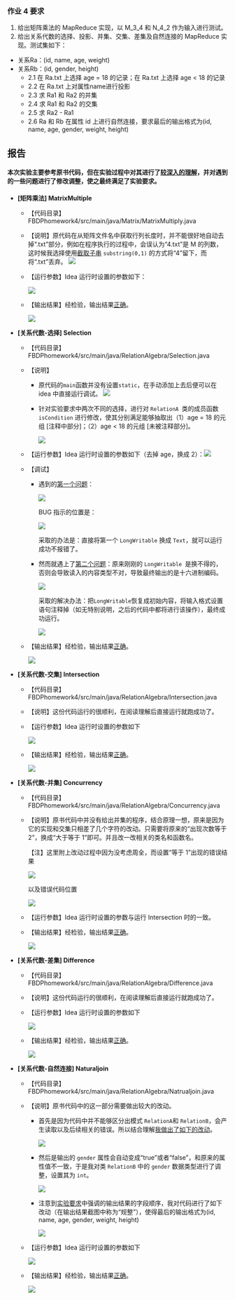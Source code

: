 ### 作业 4 要求

1. 给出矩阵乘法的 MapReduce 实现，以 M_3_4 和 N_4_2 作为输入进行测试。
2. 给出关系代数的选择、投影、并集、交集、差集及自然连接的 MapReduce 实现。测试集如下：
- 关系Ra：(id, name, age, weight)
- 关系Rb：(id, gender, height)
  - 2.1 在 Ra.txt 上选择 age = 18 的记录；在 Ra.txt 上选择 age < 18 的记录
  - 2.2 在 Ra.txt 上对属性name进行投影
  -	2.3 求 Ra1 和 Ra2 的并集
  -	2.4 求 Ra1 和 Ra2 的交集
  -	2.5 求 Ra2 - Ra1
  -	2.6 Ra 和 Rb 在属性 id 上进行自然连接，要求最后的输出格式为(id, name, age, gender, weight, height)  



## 报告

#### 本次实验主要参考原书代码，但在实验过程中对其进行了<u>较深入的理解</u>，并对遇到的一些问题进行了修改调整，使之最终满足了实验要求。



- __[矩阵乘法] MatrixMultiple__
  
  - 【代码目录】FBDPhomework4/src/main/java/Matrix/MatrixMultiply.java 

  - 【说明】原代码在从矩阵文件名中获取行列长度时，并不能很好地自动去掉“.txt”部分，例如在程序执行的过程中，会误认为“4.txt”是 M 的列数，这时候我选择使用<u>截取子串</u> `substring(0,1)` 的方式将“4”留下，而将“.txt”丢弃。
    ![](https://raw.githubusercontent.com/GB-Tocix/FBDPhomework4/master/pic/add_substring.png)
  
  - 【运行参数】Idea 运行时设置的参数如下：
  
    ![](https://raw.githubusercontent.com/GB-Tocix/FBDPhomework4/master/pic/Matrix_configuration.png)
  
  - 【输出结果】经检验，输出结果<u>正确</u>。
  
    ![](https://raw.githubusercontent.com/GB-Tocix/FBDPhomework4/master/pic/output_matrix.png)





- __[关系代数-选择] Selection__
  
  - 【代码目录】FBDPhomework4/src/main/java/RelationAlgebra/Selection.java
  
  - 【说明】
    
    - 原代码的`main`函数并没有设置`static`，在手动添加上去后便可以在 idea 中直接运行调试。
      ![](https://raw.githubusercontent.com/GB-Tocix/FBDPhomework4/master/pic/add_static.png)
      
    - 针对实验要求中两次不同的选择，进行对 `RelationA `类的成员函数 `isCondition` 进行修改，使其分别满足能够抽取出（1）age = 18 的元组 [注释中部分]；（2）age < 18 的元组 [未被注释部分]。
    
      ![](https://raw.githubusercontent.com/GB-Tocix/FBDPhomework4/master/pic/Selection_modification.png)
    
  - 【运行参数】Idea 运行时设置的参数如下（去掉 age，换成 2）：![](https://raw.githubusercontent.com/GB-Tocix/FBDPhomework4/master/pic/Selection_configuration.png)
  
  - 【调试】
  
    - 遇到的<u>第一个问题</u>：
  
      ![](https://raw.githubusercontent.com/GB-Tocix/FBDPhomework4/master/pic/Selection_error_1.png)
  
      BUG 指示的位置是：
  
      ![](https://raw.githubusercontent.com/GB-Tocix/FBDPhomework4/master/pic/Selection_error_1_position.png)
  
      采取的办法是：直接将第一个 `LongWritable` 换成 `Text`，就可以运行成功不报错了。
      
    - 然而就遇上了<u>第二个问题</u>：原来刚刚的 `LongWritable `是换不得的，否则会导致读入的内容类型不对，导致最终输出的是十六进制编码。
    
      ![](https://raw.githubusercontent.com/GB-Tocix/FBDPhomework4/master/pic/Selection_error_3.png)
    
      采取的解决办法：把`LongWritable`恢复成初始内容，将输入格式设置语句注释掉（如无特别说明，之后的代码中都将进行该操作），最终成功运行。
    
      ![](https://raw.githubusercontent.com/GB-Tocix/FBDPhomework4/master/pic/Selection_final_solution.png)
    
  - 【输出结果】经检验，输出结果<u>正确</u>。
  
    ![](https://raw.githubusercontent.com/GB-Tocix/FBDPhomework4/master/pic/output_selection.png)



- __[关系代数-交集] Intersection__
  - 【代码目录】FBDPhomework4/src/main/java/RelationAlgebra/Intersection.java
  - 【说明】这份代码运行的很顺利，在阅读理解后直接运行就跑成功了。
  - 【运行参数】Idea 运行时设置的参数如下
  
    ![](https://raw.githubusercontent.com/GB-Tocix/FBDPhomework4/master/pic/Intersection_configuration.png)
  
  - 【输出结果】经检验，输出结果<u>正确</u>。  
  
      ![](https://raw.githubusercontent.com/GB-Tocix/FBDPhomework4/master/pic/output_intersection.png)

  
  
- __[关系代数-并集] Concurrency__
  
  - 【代码目录】FBDPhomework4/src/main/java/RelationAlgebra/Concurrency.java
  
  - 【说明】原书代码中并没有给出并集的程序，结合原理一想，原来是因为它的实现和交集只相差了几个字符的改动。只需要将原来的“出现次数等于 2”，换成“大于等于 1”即可。并且改一改相关的类名和函数名。
  
      【注】这里附上改动过程中因为没考虑周全，而设置“等于 1”出现的错误结果
  
    ![](https://raw.githubusercontent.com/GB-Tocix/FBDPhomework4/master/pic/Concurrency_error_1.png)
  
      以及错误代码位置
  
      ![](https://raw.githubusercontent.com/GB-Tocix/FBDPhomework4/master/pic/Concurrency_error_1_position.png)
  
  - 【运行参数】Idea 运行时设置的参数与运行 Intersection 时的一致。
  
  - 【输出结果】经检验，输出结果<u>正确</u>。  
  
      ![](https://raw.githubusercontent.com/GB-Tocix/FBDPhomework4/master/pic/output_concurrency.png)
  
  
  
- __[关系代数-差集] Difference__
  
  - 【代码目录】FBDPhomework4/src/main/java/RelationAlgebra/Difference.java
  
  - 【说明】这份代码运行的很顺利，在阅读理解后直接运行就跑成功了。
  
  - 【运行参数】Idea 运行时设置的参数如下
  
    ![](https://raw.githubusercontent.com/GB-Tocix/FBDPhomework4/master/pic/Different_configuration.png)
  
  - 【输出结果】经检验，输出结果<u>正确</u>。

    ![](https://raw.githubusercontent.com/GB-Tocix/FBDPhomework4/master/pic/output_Difference.png)
  
  
  
- __[关系代数-自然连接] Naturaljoin__
  
  - 【代码目录】FBDPhomework4/src/main/java/RelationAlgebra/Natrualjoin.java
  
  - 【说明】原书代码中的这一部分需要做出较大的改动。
  
      - 首先是因为代码中并不能够区分出模式 `RelationA`和 `RelationB`，会产生读取以及后续相关的错误。所以结合理解<u>我做出了如下的改动</u>。
  
          ![](https://raw.githubusercontent.com/GB-Tocix/FBDPhomework4/master/pic/NaturalJoin_solution.png)
  
      - 然后是输出的 `gender` 属性会自动变成“true”或者“false”，和原来的属性值不一致，于是我对类 `RelationB` 中的 `gender` 数据类型进行了调整，设置其为 `int`。
  
          ![](https://raw.githubusercontent.com/GB-Tocix/FBDPhomework4/master/pic/RelationB_modification.png)
  
      - 注意到<u>实验要求</u>中强调的输出结果的字段顺序，我对代码进行了如下改动（在输出结果截图中称为“规整”），使得最后的输出格式为(id, name, age, gender, weight, height)
  
          ![](https://raw.githubusercontent.com/GB-Tocix/FBDPhomework4/master/pic/NaturalJoin_modification.png)
  
  - 【运行参数】Idea 运行时设置的参数如下
  
    ![](https://raw.githubusercontent.com/GB-Tocix/FBDPhomework4/master/pic/NaturalJoin_configuration.png)
  
  - 【输出结果】经检验，输出结果<u>正确</u>。  
  
      ![](https://raw.githubusercontent.com/GB-Tocix/FBDPhomework4/master/pic/output_Natrualjoin.png)
